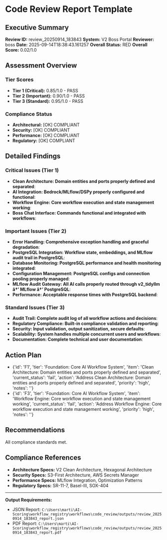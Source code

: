 # Code Review Report Template

## Executive Summary
**Review ID:** review_20250914_183843
**System:** V2 Boss Portal
**Reviewer:** boss
**Date:** 2025-09-14T18:38:43.161257
**Overall Status:** RED
**Overall Score:** 0.02/1.0

## Assessment Overview

### Tier Scores
- **Tier 1 (Critical):** 0.85/1.0 - PASS
- **Tier 2 (Important):** 0.90/1.0 - PASS
- **Tier 3 (Standard):** 0.95/1.0 - PASS

### Compliance Status
- **Architectural:** [OK] COMPLIANT
- **Security:** [OK] COMPLIANT
- **Performance:** [OK] COMPLIANT
- **Regulatory:** [OK] COMPLIANT

## Detailed Findings

### Critical Issues (Tier 1)
- **Clean Architecture: Domain entities and ports properly defined and separated**: 
- **AI Integration: Bedrock/MLflow/DSPy properly configured and functional**: 
- **Workflow Engine: Core workflow execution and state management working**: 
- **Boss Chat Interface: Commands functional and integrated with workflows**: 

### Important Issues (Tier 2)
- **Error Handling: Comprehensive exception handling and graceful degradation**: 
- **PostgreSQL Integration: Workflow state, embeddings, and MLflow audit trail in PostgreSQL**: 
- **Database Monitoring: PostgreSQL performance and health monitoring integrated**: 
- **Configuration Management: PostgreSQL configs and connection pooling properly managed**: 
- **MLflow Audit Gateway: All AI calls properly routed through v2_tidyllm â†’ MLflow â†’ PostgreSQL**: 
- **Performance: Acceptable response times with PostgreSQL backend**: 

### Standard Issues (Tier 3)
- **Audit Trail: Complete audit log of all workflow actions and decisions**: 
- **Regulatory Compliance: Built-in compliance validation and reporting**: 
- **Security: Input validation, output sanitization, secure defaults**: 
- **Scalability: System handles multiple concurrent users and workflows**: 
- **Documentation: Complete technical and user documentation**: 

## Action Plan
- {'id': 'F1', 'tier': 'Foundation: Core AI Workflow System', 'item': 'Clean Architecture: Domain entities and ports properly defined and separated', 'current_status': 'fail', 'action': 'Address Clean Architecture: Domain entities and ports properly defined and separated', 'priority': 'high', 'notes': ''}
- {'id': 'F3', 'tier': 'Foundation: Core AI Workflow System', 'item': 'Workflow Engine: Core workflow execution and state management working', 'current_status': 'fail', 'action': 'Address Workflow Engine: Core workflow execution and state management working', 'priority': 'high', 'notes': ''}

## Recommendations
All compliance standards met.

## Compliance References
- **Architecture Specs:** V2 Clean Architecture, Hexagonal Architecture
- **Security Specs:** S3-First Architecture, AWS Secrets Manager
- **Performance Specs:** MLflow Integration, Optimization Patterns
- **Regulatory Specs:** SR-11-7, Basel-III, SOX-404

---
**Output Requirements:**
- JSON Report: `C:\Users\marti\AI-Scoring\workflow_registry\workflows\code_review/outputs/review_20250914_183843_report.json`
- PDF Report: `C:\Users\marti\AI-Scoring\workflow_registry\workflows\code_review/outputs/review_20250914_183843_report.pdf`